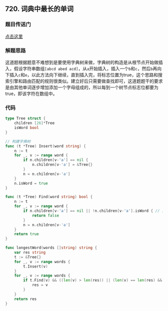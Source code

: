 ## 720. 词典中最长的单词

### 题目传送门

[点击这里](https://leetcode-cn.com/problems/longest-word-in-dictionary/)

### 解题思路

这道题根据题意不难想到是要使用字典树来做，字典树的构造是从根节点开始做插入，假设字符串数组`[abcd abed acd]`，从`a`开始插入，插入一个`b`和`c`，然后`b`再向下插入`c`和`e`，以此方法向下继续，直到插入完，将标志位置为true，这个思路和搜索引擎和路由匹配的规则很类似。建立好后只需要做查找即可，这道题题干的要求是由其他单词逐步增加添加一个字母组成的，所以每到一个树节点标志位都要为true，即该字符在数组中。

### 代码

```go
type Tree struct {
    children [26]*Tree
    isWord bool
}

// 构建字典树
func (t *Tree) Insert(word string) {
    n := t
    for _, v := range word {
        if n.children[v-'a'] == nil {
            n.children[v-'a'] = &Tree{}
        }
        n = n.children[v-'a']
    }
    n.isWord = true 
}

func (t *Tree) Find(word string) bool {
    n := t
    for _, v := range word {
        if n.children[v-'a'] == nil || !n.children[v-'a'].isWord { // 要逐步添加一个单词，所以每一个isWord都应该是true
            return false
        }
        n = n.children[v-'a']
    }
    return true
}

func longestWord(words []string) string {
    var res string
    t := &Tree{}
    for _, v := range words {
        t.Insert(v)
    }
    for _, v := range words {
        if t.Find(v) && ((len(v) > len(res)) || (len(v) == len(res) && v < res)) {
            res = v
        }
    }
    return res
}

```